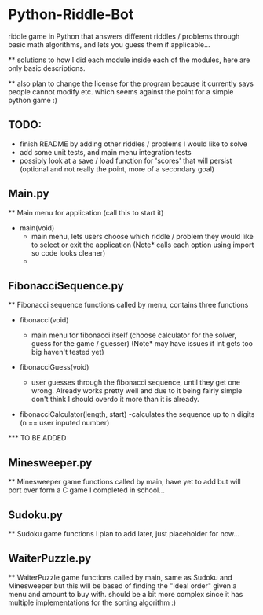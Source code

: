 # Python-Riddle-Bot
riddle game in Python that answers different riddles / problems through basic math algorithms, and lets you guess them if applicable...

** solutions to how I did each module inside each of the modules, here are only basic descriptions.

** also plan to change the license for the program because it currently says people cannot modify etc. which seems against the point for a simple python game :)

## TODO:
  * finish README by adding other riddles / problems I would like to solve
  * add some unit tests, and main menu integration tests
  * possibly look at a save / load function for 'scores' that will persist (optional and not really the point, more of a secondary goal)

## Main.py
  ** Main menu for application (call this to start it)
  * main(void)
    - main menu, lets users choose which riddle / problem they would like to select or exit the application (Note* calls each option using import so code looks cleaner)
    -

## FibonacciSequence.py
  ** Fibonacci sequence functions called by menu, contains three functions
  * fibonacci(void)
    - main menu for fibonacci itself (choose calculator for the solver, guess for the game / guesser) (Note* may have issues if int gets too big haven't tested yet)

  * fibonacciGuess(void)
    - user guesses through the fibonacci sequence, until they get one wrong. Already works pretty well and due to it being fairly simple don't think I should overdo it more than it is already.

  * fibonacciCalculator(length, start)
    -calculates the sequence up to n digits (n == user inputed number)

*** TO BE ADDED

## Minesweeper.py
  ** Minesweeper game functions called by main, have yet to add but will port over form a C game I completed in school...

## Sudoku.py
  ** Sudoku game functions I plan to add later, just placeholder for now...

## WaiterPuzzle.py
  ** WaiterPuzzle game functions called by main, same as Sudoku and Minesweeper but this will be based of finding the "Ideal order" given a menu and amount to buy with. should be a bit more complex since it has multiple implementations for the sorting algorithm :)
